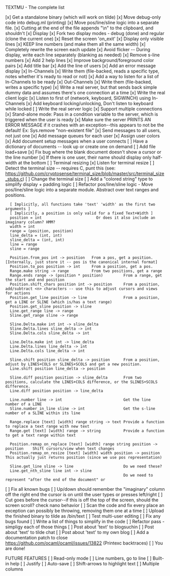 TEXTMU - The complete list

[x] Get a standalone binary (which will work on tilde)
[x] Move debug-only code into debug.ml (printing)
[x] Move pos/line/sline logic into a separate file.
[x] Cutting at the end of the file appends "\n" to the clipboard, and shouldn't
[x] Display
	[x] Fork two display modes - debug (done) and regular (clone the current one)
	[x] Reset the screen 'on\_exit'
	[x] Display only visible lines
	[x] KEEP line numbers (and make them all the same width)
	[x] Completely rewrite the screen each update
    [x] Avoid flicker -- During display, write each line separately (blanking as needed)
	[x] Remove s-line numbers
	[x] Add 2 help lines
	[x] Improve background/foreground color pairs
    [x] Add title bar
	[x] Add the line of users
	[x] Add an error message display
[x] In-Channels 
	[x] Write them (file-backed, reads a specific type, notes whether it's ready to read or not)
	[x] Add a way to listen for a list of In-Channels to be ready
[x] Out-Channels
	[x] Write them (file-backed, writes a specific type)
[x] Write a real server, but that sends back simple dummy data and assumes there's one connection at a time
[x] Write the real client logic
	[x] Listen to first of (network, keyboard, SIGWINCH) using In-Channels
	[x] Add keyboard locking/unlocking, Don't listen to keyboard while locked
[ ] Write the real server logic
    [x] Support multiple connections
	[x] Stand-alone mode: Pass in a condition variable to the server, which is triggered when the user is ready
    [x] Make sure the server PRINTS AN ERROR MESSAGE if it crashes with an exception--this appears to not be the default! Ex: Sys.remove "non-existent file"
    [x] Send messages to all users, not just one
	[x] Add message queues for each user
    [x] Assign user colors
	[x] Add document setup messages when a user connects
    [ ] Have a dictionary of documents -- look up or create one on demand
	[ ] Add file load+save
[x] Fix bug where the blank document doesn't show a cursor or the line number
[x] If there is one user, their name should display only half-width at the bottom
[ ] Terminal resizing
    [x] Listen for terminal resize
    [ ] Detect the terminal size -- requires C, punt this (see: https://github.com/cryptosense/terminal_size/blob/master/src/terminal_size_stubs.c)
    [ ] Change the terminal size
[ ] Add a "colored string" type to simplify display + padding logic
[ ] Refactor pos/line/sline logic
	- Move pos/line/sline logic into a separate module.
	  Abstract over text ranges and positions. 

	  [ Implicitly, all functions take 'text' 'width' as the first two arguments ]
	  [ Implicitly, a position is only valid for a fixed Text+Width ]
	  position = int 						Or does it also include an imaginary column? HMM?
	  width = int
	  range = (position, position)
	  line_delta = (int, int)
	  sline_delta = (int, int)
	  line = range
	  sline = range

	  Position.from_pos int -> position   From a pos, get a position. [Internally, just store it -- pos is the canonical internal format]
	  Position.to_pos position -> int     From a position, get a pos.
	  Range.make string -> range	      From two positions, get a range
	  Range.ends range -> (position * position)			From a range, get the start and end position
	  Position.shift_chars position int -> position		From a position, add/subtract <n> characters -- use this to adjust cursors and views for actions
	  Position.get_line position -> line				From a position, get a LINE or SLINE (which is/has a text range)
	  Position.get_sline position -> sline
	  Line.get_range line -> range
	  Sline.get_range sline -> range

	  Sline.Delta.make int int -> sline_delta
	  Sline.Delta.lines sline_delta -> int
	  Sline.Delta.cols sline_delta -> int

	  Line.Delta.make int int -> line_delta
	  Line.Delta.lines line_delta -> int
	  Line.Delta.cols line_delta -> int

	  Sline.shift position sline_delta -> position		From a position, adjust by LINES+COLS or SLINES+SCOLS and get a new position.
	  Line.shift position line_delta -> position

	  Sline.diff position position -> sline_delta       From two positions, calculate the LINES+COLS difference, or the SLINES+SCOLS difference.
	  Line.diff position position -> line_delta

	  Line.number line -> int							Get the line number of a LINE
	  Sline.number_in_line sline -> int					Get the s-line number of a SLINE within its line

	  Range.replace [text] [width] range string -> text	Provide a function to replace a text range with new text
	  Range.get [text] [width] range -> string			Provide a function to get a text range within text

	  Position.remap_on_replace [text] [width] range string position -> position	Shift cursors/view when text changes
	  Position.remap_on_resize [text] [width] width position -> position			This actually just returns position (since we use pos representation)
	  
	  Sline.get_line sline -> line						Do we need these?
	  Line.get_nth_sline line int -> sline
	  													Do we need to represent "after the end of the document" or 
[ ] Fix all known bugs
	[ ] Up/down should remember the "imaginary" column off the right end the cursor is on until the user types or presses left/right
    [ ] Cut goes before the cursor--if this is off the top of the screen, should the screen scroll? check nano behavior
[ ] Scan the code and fix every place an exception can possibly be throwing, removing them one at a time
[ ] Upload the finished binary to tilde as /bin/text
[ ] Test multi-user editing
[ ] Fix any bugs found
[ ] Write a list of things to simplify in the code
[ ] Refactor pass - simpligy each of those things
[ ] Post about 'text' to blogsuchin
[ ] Post about 'text' to tilde chat
[ ] Post about 'text' to my own blog
[ ] Add a documentation patch to close https://github.com/ocaml/ocaml/issues/13822 (Printexc backtraces)
[ ] You are done!

FUTURE FEATURES
[ ] Read-only mode
[ ] Line numbers, go to line
[ ] Built-in help
[ ] Justify
[ ] Auto-save
[ ] Shift-arrows to highlight text
[ ] Multiple columns
